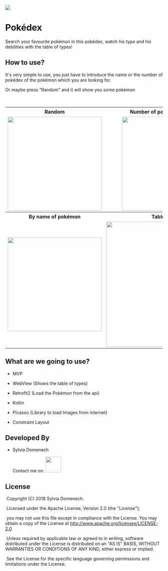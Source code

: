 <a href="https://travis-ci.org/Vampiire123/Pokedex"><img src="https://travis-ci.org/Vampiire123/Pokedex.svg?branch=master"></a>

# Pokédex

Search your favourite pokémon in this pokédex, watch his type and his debilities with the table of types!



## How to use?

It's very simple to use, you just have to introduce the name or the number of pokédex of the pokémon which you are looking for.

Or maybe press "Random" and it will show you some pokémon

<table align="center">
  <tr>
    <th>Random</th>
    <th>Number of pokémon in pokédex</th>
  </tr>
  <tr>
    <td align="center">
      <img src="https://i.imgur.com/AbxnoLI.png" width="300px">
    </td>
    <td align="center">
      <img src="https://i.imgur.com/Xsc3KWl.png" width="300px">
    </td>
  </tr>
  <tr>
    <th>By name of pokémon</th>
    <th>Table of types</th>
  </tr>
  <tr>
    <td align="center">
      <img src="https://i.imgur.com/XnYioJi.png" width="300px">
    </td>
    <td align="center">
      <img src="https://i.imgur.com/PnYxOMt.png" width="400px">
    </td>
  </tr>
</table>

## What are we going to use?

- MVP

- WebView (Shows the table of types)

- Retrofit2 (Load the Pokémon from the api)

- Kotlin

- Picasso (Library to load Images from internet)

- Constraint Layout

  

## Developed By

- Sylvia Domenech

  Contact me on:
  <a href="mailto:s4domenech@gmail.com">
  	<img src="https://camo.githubusercontent.com/95f5d73decc4a13cdd1ff301cfda3ebb850fe7ef/687474703a2f2f706e67696d672e636f6d2f75706c6f6164732f676d61696c5f6c6f676f2f676d61696c5f6c6f676f5f504e4731302e706e67" height="50px" width="50px" data-canonical-src="http://pngimg.com/uploads/gmail_logo/gmail_logo_PNG10.png" style="max-width:100%;">
  </a>

  

## License

​	Copyright (C) 2018 Sylvia Domenech. 
	
​	Licensed under the Apache License, Version 2.0 (the "License");
	
​	you may not use this file except in compliance with the License.
	You may obtain a copy of the License 
	at http://www.apache.org/licenses/LICENSE-2.0
	
​	Unless required by applicable law or agreed to in writing, software
	distributed under the License is distributed on an "AS IS" BASIS, 
	WITHOUT WARRANTIES OR CONDITIONS OF ANY KIND, either express or
	implied.
	
​	See the License for the specific language governing permissions 
	and limitations under the License.
